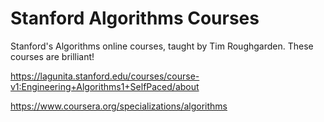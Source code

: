 # Stanford Algorithms Courses
Stanford's Algorithms online courses, taught by Tim Roughgarden. These courses are brilliant!

https://lagunita.stanford.edu/courses/course-v1:Engineering+Algorithms1+SelfPaced/about

https://www.coursera.org/specializations/algorithms


